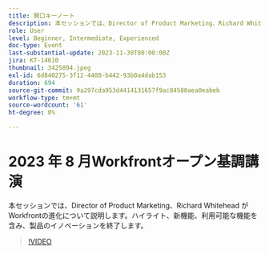 ```yaml
---
title: 開口キーノート
description: 本セッションでは、Director of Product Marketing、Richard Whitehead がWorkfrontの進化について説明します。ハイライト、新機能、利用可能な機能を含み、製品のイノベーションを終了します。
role: User
level: Beginner, Intermediate, Experienced
doc-type: Event
last-substantial-update: 2023-11-30T00:00:00Z
jira: KT-14610
thumbnail: 3425894.jpeg
exl-id: 6d840275-3f12-4480-b442-93b0a4dab153
duration: 694
source-git-commit: 9a297cda953d4414131657f9ac84580aea0eabeb
workflow-type: tm+mt
source-wordcount: '61'
ht-degree: 0%

---
```


# 2023 年 8 月Workfrontオープン基調講演

本セッションでは、Director of Product Marketing、Richard Whitehead がWorkfrontの進化について説明します。ハイライト、新機能、利用可能な機能を含み、製品のイノベーションを終了します。

>[!VIDEO](https://video.tv.adobe.com/v/3425894/?learn=on)
